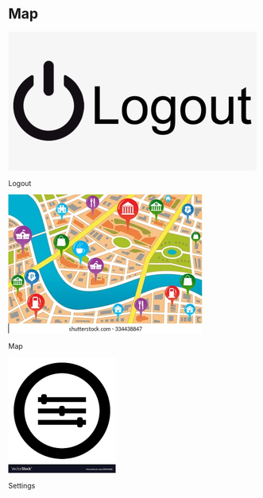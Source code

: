 <link href="../styles.css" rel="stylesheet">  

# Map

[![Logout](../imgs/logout.png "Logout")](..)  
<div class="map"> Logout </div>    
  
[![Map](../imgs/map.png "Map")](eventhub)  
<div class="map"> Map </div>    
  
[![Settings](../imgs/settings.png "Settings")](settings)  
<div class="map"> Settings </div>    
